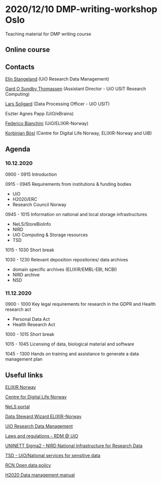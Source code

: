 2020/12/10 DMP-writing-workshop Oslo
======

Teaching material for DMP writing course

## Online course

## Contacts
[Elin Stangeland](https://www.ub.uio.no/english/about/people/ubodigit/elinstan/) (UiO Research Data Management)

[Gard O Sundby Thomassen](https://www.usit.uio.no/english/about/organisation/rc/staff/gardot/index.html) (Assistant Director - UiO USIT Research Computing)

[Lars Soligard](https://www.usit.uio.no/english/about/organisation/sst/it-directors-office/staff/larssoli/index.html) (Data Processing Officer - UiO USIT)

Eszter Agnes Papp (UiO/eBrains)

[Federico Bianchini](https://www.mn.uio.no/kjemi/english/people/aca/fredebi/) (UiO/ELIXIR-Norway)

[Korbinian Bösl](https://www.uib.no/en/persons/Korbinian.Boesl) (Centre for Digital Life Norway, ELIXIR-Norway and UiB)

## Agenda
### 10.12.2020
0900 - 0915 Introduction

0915 - 0945 Requirements from institutions & funding bodies

* UiO
* H2020/ERC
* Research Council Norway

0945 - 1015 Information on national and local storage infrastructures

* NeLS/StoreBioInfo
* NIRD
* UiO Computing & Storage resources
* TSD

1015 - 1030 Short break

1030 - 1230 Relevant deposition repositories/ data archives

* domain specific archives (ELIXIR/EMBL-EBI, NCBI)
* NIRD archive
* NSD

### 11.12.2020
0900 - 1000 Key legal requirements for research in the GDPR and Health research act
* Personal Data Act
* Health Research Act

1000 - 1015 Short break

1015 - 1045 Licensing of data, biological material and software

1045 - 1300 Hands on training and assistance to generate a data management plan

## Useful links

  [ELIXIR Norway](https://www.elixir-norway.org/)
  
  [Centre for Digital Life Norway](https://digitallifenorway.org/gb/)
  
  [NeLS portal](https://nels.bioinfo.no/)
  
  [Data Steward Wizard ELIXIR-Norway](https://elixir-no.ds-wizard.org/)
  
  [UiO Research Data Management](https://www.uio.no/english/for-employees/support/research/research-data-management/)
  
  [Laws and regulations - RDM @ UiO](https://www.uio.no/english/for-employees/support/research/research-data-management/laws-regulations/)
 
  [UNINETT Sigma2 - NIRD National Infrastructure for Research Data](https://documentation.sigma2.no/storage/nird.html)
  
  [TSD - UiO/National services for sensitive data](https://www.uio.no/english/services/it/research/sensitive-data/index.html)
  
  [RCN Open data policy](https://www.forskningsradet.no/en/Adviser-research-policy/open-science/open-access-to-research-data/)
  
  [H2020 Data management manual](https://ec.europa.eu/research/participants/docs/h2020-funding-guide/cross-cutting-issues/open-access-data-management/data-management_en.htm)
